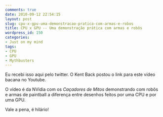```yaml
---
comments: true
date: 2010-09-12 22:54:15
layout: post
slug: cpu-x-gpu-uma-demonstracao-pratica-com-armas-e-robos
title: CPU x GPU -- Uma demonstração prática com armas e robôs
wordpress_id: 150
categories:
- Just on my mind
tags:
- CPU
- GPU
- Mythbusters
---
```


Eu recebi isso aqui pelo twitter. O Kent Back postou o link para este vídeo bacana no Youtube.

O vídeo é da NVidia com os _Caçadores de Mitos_ demonstrando com robôs e armas de paintball a diferença entre desenhos feitos por uma CPU e por uma GPU.

Vale a pena, é hilário!


